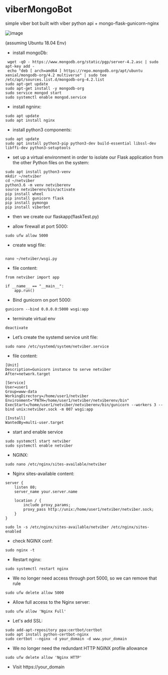 # viberMongoBot
simple viber bot built with viber python api + mongo-flask-gunicorn-nginx

![image](https://user-images.githubusercontent.com/14131080/68029178-5d8d3880-fcbf-11e9-988d-8ce78e7960e3.png)

(assuming Ubuntu 18.04 Env)

- install mongoDb: 

```
 wget -qO - https://www.mongodb.org/static/pgp/server-4.2.asc | sudo apt-key add -
 echo "deb [ arch=amd64 ] https://repo.mongodb.org/apt/ubuntu xenial/mongodb-org/4.2 multiverse" | sudo tee /etc/apt/sources.list.d/mongodb-org-4.2.list
sudo apt-get update
sudo apt-get install -y mongodb-org
sudo service mongod start
sudo systemctl enable mongod.service

```

- install ngninx:

```
sudo apt update
sudo apt install nginx

```

- install python3 components:

```
sudo apt update
sudo apt install python3-pip python3-dev build-essential libssl-dev libffi-dev python3-setuptools

```

- set up a virtual environment in order to isolate our Flask application from the other Python files on the system:

```
sudo apt install python3-venv
mkdir ~/netviber
cd ~/netviber
python3.6 -m venv netviberenv
source netviberenv/bin/activate
pip install wheel
pip install gunicorn flask
pip install pymongo
pip install viberbot

```

- then we create our flaskapp(flaskTest.py)

- allow firewall at port 5000:

```
sudo ufw allow 5000
```

- create wsgi file:

```

nano ~/netviber/wsgi.py

```

- file content:

```
from netviber import app

if __name__ == "__main__":
    app.run()
```    

- Bind gunicorn on port 5000:

```
gunicorn --bind 0.0.0.0:5000 wsgi:app
```

- terminate virtual env

```
deactivate
```

- Let’s create the systemd service unit file:

```
sudo nano /etc/systemd/system/netviber.service
```

- file content:

```
[Unit]
Description=Gunicorn instance to serve netviber
After=network.target

[Service]
User=user1
Group=www-data
WorkingDirectory=/home/user1/netviber
Environment="PATH=/home/user1/netviber/netviberenv/bin"
ExecStart=/home/user1/netviber/netviberenv/bin/gunicorn --workers 3 --bind unix:netviber.sock -m 007 wsgi:app

[Install]
WantedBy=multi-user.target
```

- start and enable service

```
sudo systemctl start netviber
sudo systemctl enable netviber
```

- NGINX:

```
sudo nano /etc/nginx/sites-available/netviber
```

- Nginx sites-available content:

```
server {
    listen 80;
    server_name your.server.name

    location / {
        include proxy_params;
        proxy_pass http://unix:/home/user1/netviber/netviber.sock;
    }
}

```

```
sudo ln -s /etc/nginx/sites-available/netviber /etc/nginx/sites-enabled
```

- check NGINX conf:

```
sudo nginx -t
```

- Restart nginx:

```
sudo systemctl restart nginx
```

- We no longer need access through port 5000, so we can remove that rule

```
sudo ufw delete allow 5000
```

- Allow full access to the Nginx server:

```
sudo ufw allow 'Nginx Full'
```

- Let's add SSL:

```
sudo add-apt-repository ppa:certbot/certbot
sudo apt install python-certbot-nginx
sudo certbot --nginx -d your_domain -d www.your_domain
```

- We no longer need the redundant HTTP NGINX profile allowance

```
sudo ufw delete allow 'Nginx HTTP'
```
- Visit https://your_domain
